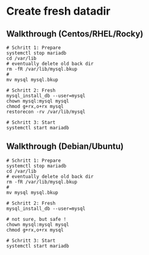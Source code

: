 # Create fresh datadir 

## Walkthrough (Centos/RHEL/Rocky) 

```
# Schritt 1: Prepare 
systemctl stop mariadb 
cd /var/lib 
# eventually delete old back dir
rm -fR /var/lib/mysql.bkup 
# 
mv mysql mysql.bkup 

# Schritt 2: Fresh 
mysql_install_db --user=mysql
chown mysql:mysql mysql
chmod g+rx,o+rx mysql 
restorecon -rv /var/lib/mysql 

# Schritt 3: Start 
systemctl start mariadb
```

## Walkthrough (Debian/Ubuntu) 

```
# Schritt 1: Prepare 
systemctl stop mariadb 
cd /var/lib 
# eventually delete old back dir
rm -fR /var/lib/mysql.bkup 
# 
mv mysql mysql.bkup 

# Schritt 2: Fresh 
mysql_install_db --user=mysql

# not sure, but safe ! 
chown mysql:mysql mysql
chmod g+rx,o+rx mysql 

# Schritt 3: Start 
systemctl start mariadb
```
